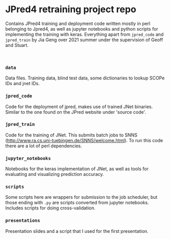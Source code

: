 # JPred4 retraining project repo
Contains JPred4 training and deployment code written mostly in perl belonging to Jpred4, as well as jupyter notebooks and python scripts for implementing the training with keras.
Everything apart from `jpred_code` and `jpred_train` by Jia Geng over 2021 summer under the supervision of Geoff and Stuart.

<br>

### `data` 
Data files. Training data, blind test data, some dictionaries to lookup SCOPe IDs and jnet IDs.

### `jpred_code`
Code for the deployment of jpred, makes use of trained JNet binaries. Similar to the one found on the JPred website under 'source code'.

### `jpred_train`
Code for the training of JNet. This submits batch jobs to SNNS (http://www.ra.cs.uni-tuebingen.de/SNNS/welcome.html). To run this code there are a lot of perl dependencies.

### `jupyter_notebooks`
Notebooks for the keras implementation of JNet, as well as tools for evaluating and visualizing prediction accuracy.

### `scripts` 
Some scripts here are wrappers for submission to the job scheduler, but those ending with `.py` are scripts converted from jupyter notebooks. Includes scripts for doing cross-validation.

### `presentations`
Presentation slides and a script that I used for the first presentation.
